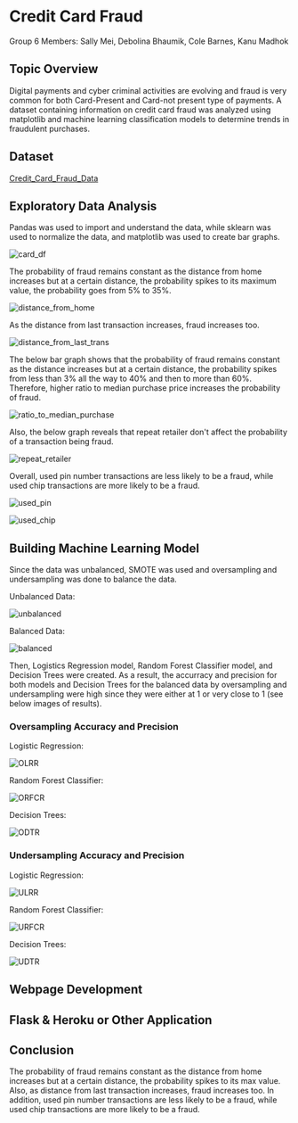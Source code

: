 # Credit Card Fraud

Group 6 Members: Sally Mei, Debolina Bhaumik, Cole Barnes, Kanu Madhok

## Topic Overview

Digital payments and cyber criminal activities are evolving and fraud is very common for both Card-Present and Card-not present type of payments. A dataset containing information on credit card fraud was analyzed using matplotlib and machine learning classification models to determine trends in fraudulent purchases.

## Dataset

[Credit_Card_Fraud_Data](https://www.kaggle.com/datasets/dhanushnarayananr/credit-card-fraud)

## Exploratory Data Analysis

Pandas was used to import and understand the data, while sklearn was used to normalize the data, and matplotlib was used to create bar graphs.

![card_df](Images/card_df.PNG)

The probability of fraud remains constant as the distance from home increases but at a certain distance, the probability spikes to its maximum value, the probability goes from 5% to 35%. 

![distance_from_home](Images/distance_from_home.PNG)

As the distance from last transaction increases, fraud increases too.

![distance_from_last_trans](Images/distance_from_last_trans.PNG)

The below bar graph shows that the probability of fraud remains constant as the distance increases but at a certain distance, the probability spikes from less than 3% all the way to 40% and then to more than 60%. Therefore, higher ratio to median purchase price increases the probability of fraud.

![ratio_to_median_purchase](Images/ratio_to_median_purchase.PNG)

Also, the below graph reveals that repeat retailer don't affect the probability of a transaction being fraud.

![repeat_retailer](Images/repeat_retailer.PNG)

Overall, used pin number transactions are less likely to be a fraud, while used chip transactions are more likely to be a fraud.

![used_pin](Images/used_pin.PNG)

![used_chip](Images/used_chip.PNG)

## Building Machine Learning Model

Since the data was unbalanced, SMOTE was used and oversampling and undersampling was done to balance the data. 

Unbalanced Data:

![unbalanced](Images/unbalanced.PNG)

Balanced Data:

![balanced](Images/balanced.PNG)

Then, Logistics Regression model, Random Forest Classifier model, and Decision Trees were created. As a result, the accurracy and precision for both models and Decision Trees for the balanced data by oversampling and undersampling were high since they were either at 1 or very close to 1 (see below images of results). 

### Oversampling Accuracy and Precision

Logistic Regression:

![OLRR](Images/OLRR.PNG)

Random Forest Classifier:

![ORFCR](Images/ORFCR.PNG)

Decision Trees:

![ODTR](Images/ODTR.PNG)

### Undersampling Accuracy and Precision

Logistic Regression:

![ULRR](Images/ULRR.PNG)

Random Forest Classifier:

![URFCR](Images/URFCR.PNG)

Decision Trees:

![UDTR](Images/UDTR.PNG)

## Webpage Development

## Flask & Heroku or Other Application

## Conclusion

The probability of fraud remains constant as the distance from home increases but at a certain distance, the probability spikes to its max value. Also, as distance from last transaction increases, fraud increases too. In addition, used pin number transactions are less likely to be a fraud, while used chip transactions are more likely to be a fraud.




